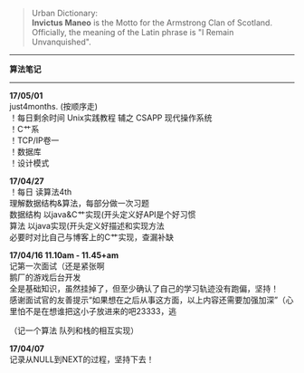 >Urban Dictionary:  
>**Invictus Maneo** is the Motto for the Armstrong Clan of Scotland.  
>Officially, the meaning of the Latin phrase is "I Remain Unvanquished".  

---

**算法笔记**  

---

**17/05/01**  
just4months. (按顺序走)  
！每日剩余时间 Unix实践教程 辅之 CSAPP 现代操作系统  
！C艹系  
！TCP/IP卷一  
！数据库  
！设计模式  

**17/04/27**  
！每日 读算法4th  
理解数据结构&算法，每部分做一次习题  
数据结构 以java&C艹实现(开头定义好API是个好习惯  
算法 以java实现(开头定义好描述和实现方法  
必要时对比自己与博客上的C艹实现，查漏补缺  

**17/04/16 11.10am - 11.45+am**  
记第一次面试（还是紧张啊  
鹅厂的游戏后台开发  
全是基础知识，虽然挂掉了，但至少确认了自己的学习轨迹没有跑偏，坚持！  
感谢面试官的友善提示“如果想在之后从事这方面，以上内容还需要加强加深”（心里怕不是在想谁把这小子放进来的吧23333，逃  

（记一个算法 队列和栈的相互实现）  

**17/04/07**  
记录从NULL到NEXT的过程，坚持下去！  